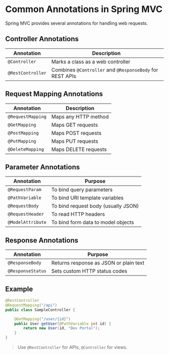 # Common Annotations in Spring MVC

Spring MVC provides several annotations for handling web requests.

## Controller Annotations

| Annotation        | Description |
|-------------------|-------------|
| `@Controller`     | Marks a class as a web controller |
| `@RestController` | Combines `@Controller` and `@ResponseBody` for REST APIs |

## Request Mapping Annotations

| Annotation        | Description |
|-------------------|-------------|
| `@RequestMapping` | Maps any HTTP method |
| `@GetMapping`     | Maps GET requests |
| `@PostMapping`    | Maps POST requests |
| `@PutMapping`     | Maps PUT requests |
| `@DeleteMapping`  | Maps DELETE requests |

## Parameter Annotations

| Annotation        | Purpose |
|-------------------|---------|
| `@RequestParam`   | To bind query parameters |
| `@PathVariable`   | To bind URI template variables |
| `@RequestBody`    | To bind request body (usually JSON) |
| `@RequestHeader`  | To read HTTP headers |
| `@ModelAttribute` | To bind form data to model objects |

## Response Annotations

| Annotation        | Purpose |
|-------------------|---------|
| `@ResponseBody`   | Returns response as JSON or plain text |
| `@ResponseStatus` | Sets custom HTTP status codes |

## Example

```java
@RestController
@RequestMapping("/api")
public class SampleController {

    @GetMapping("/user/{id}")
    public User getUser(@PathVariable int id) {
        return new User(id, "Dev Portal");
    }
}
````

> Use `@RestController` for APIs, `@Controller` for views.